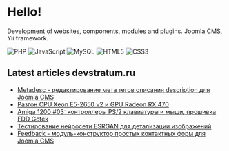 # Hello!

Development of websites, components, modules and plugins. Joomla CMS, Yii framework.

![PHP](https://img.shields.io/badge/php-%23777BB4.svg?style=for-the-badge&logo=php&logoColor=white)
![JavaScript](https://img.shields.io/badge/javascript-%23323330.svg?style=for-the-badge&logo=javascript&logoColor=%23F7DF1E)
![MySQL](https://img.shields.io/badge/mysql-%2300f.svg?style=for-the-badge&logo=mysql&logoColor=white)
![HTML5](https://img.shields.io/badge/html5-%23E34F26.svg?style=for-the-badge&logo=html5&logoColor=white)
![CSS3](https://img.shields.io/badge/css3-%231572B6.svg?style=for-the-badge&logo=css3&logoColor=white)


## Latest articles devstratum.ru
<!-- BLOG-POST-LIST:START -->
- [Metadesc - редактирование мета тегов описания description для Joomla CMS](https://devstratum.ru/software/metadesc-redaktirovanie-meta-tegov-opisaniya-description-dlya-joomla-cms)
- [Разгон CPU Xeon E5-2650 v2 и GPU Radeon RX 470](https://devstratum.ru/hardware/razgon-cpu-xeon-e5-2650-v2-i-gpu-radeon-rx-470)
- [Amiga 1200 #03: контроллеры PS/2 клавиатуры и мыши, прошивка FDD Gotek](https://devstratum.ru/hardware/amiga-1200-03-kontrollery-ps-2-klaviatury-i-myshi-proshivka-fdd-gotek)
- [Тестирование нейросети ESRGAN для детализации изображений](https://devstratum.ru/software/testirovanie-nejroseti-esrgan-dlya-detalizatsii-izobrazhenij)
- [Feedback - модуль-конструктор простых контактных форм для Joomla CMS](https://devstratum.ru/software/feedback-modul-konstruktor-prostykh-kontaktnykh-form-dlya-joomla-cms)
<!-- BLOG-POST-LIST:END -->
